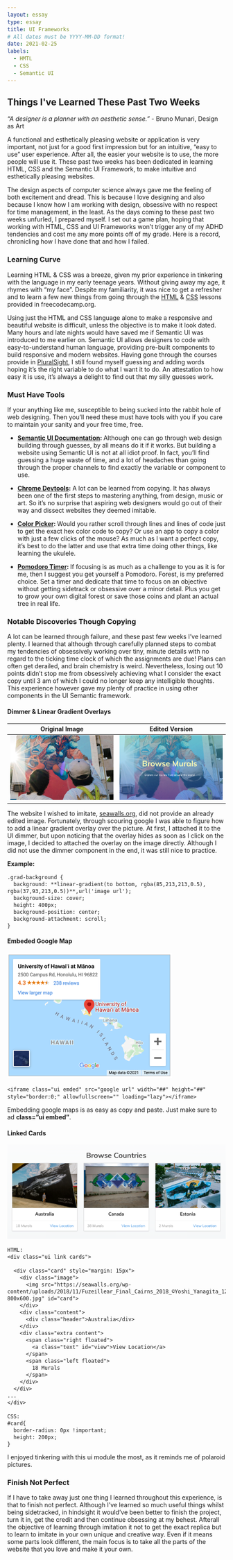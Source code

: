 ```yaml
---
layout: essay
type: essay
title: UI Frameworks
# All dates must be YYYY-MM-DD format!
date: 2021-02-25
labels:
  - HMTL
  - CSS
  - Semantic UI
---
```


## Things I've Learned These Past Two Weeks

*“A designer is a planner with an aesthetic sense.”* - Bruno Munari, Design as Art

A functional and esthetically pleasing website or application is very important, not just for a good first impression but for an intuitive, “easy to use” user experience. After all, the easier your website is to use, the more people will use it. These past two weeks has been dedicated in learning HTML, CSS and the Semantic UI Framework, to make intuitive and esthetically pleasing websites.

The design aspects of computer science always gave me the feeling of both excitement and dread. This is because I love designing and also because I know how I am working with design, obsessive with no respect for time management, in the least. As the days coming to these past two weeks unfurled, I prepared myself. I set out a game plan, hoping that working with HTML, CSS and UI Frameworks won’t trigger any of my ADHD tendencies and cost me any more points off of my grade. Here is a record, chronicling how I have done that and how I failed.


### Learning Curve

Learning HTML & CSS was a breeze, given my prior experience in tinkering with the language in my early teenage years. Without giving away my age, it rhymes with “my face”. Despite my familiarity, it was nice to get a refresher and to learn a few new things from going through the <a href="https://www.freecodecamp.org/learn/responsive-web-design/basic-html-and-html5/" alt="HTML">HTML</a> & <a href="https://www.freecodecamp.org/learn/responsive-web-design/basic-css/" alt="CSS">CSS</a> lessons provided in freecodecamp.org.

Using just the HTML and CSS language alone to make a responsive and beautiful website is difficult, unless the objective is to make it look dated. Many hours and late nights would have saved me if Semantic UI was introduced to me earlier on. Semantic UI allows designers to code with easy-to-understand human language, providing pre-built components to build responsive and modern websites. Having gone through the courses provide in <a href="https://www.pluralsight.com/courses/semantic-ui-2-0" alt="PluralSight">PluralSight</a>, I still found myself guessing and adding words hoping it’s the right variable to do what I want it to do. An attestation to how easy it is use, it’s always a delight to find out that my silly guesses work.

### Must Have Tools

If your anything like me, susceptible to being sucked into the rabbit hole of web designing. Then you’ll need these must have tools with you if you care to maintain your sanity and your free time, free.

* 	<b><a href="https://semantic-ui.com/introduction/getting-started.html" alt="Semantic UI Documentation">Semantic UI Documentation</a>: </b> Although one can go through web design building through guesses, by all means do it if it works. But building a website using Semantic UI is not at all idiot proof. In fact, you’ll find guessing a huge waste of time, and a lot of headaches than going through the proper channels to find exactly the variable or component to use. 

* 	<b><a href="https://developers.google.com/web/tools/chrome-devtools" alt="Chrome Devtools">Chrome Devtools</a>:</b> A lot can be learned from copying. It has always been one of the first steps to mastering anything, from design, music or art. So it’s no surprise that aspiring web designers would go out of their way and dissect websites they deemed imitable.


* 	<b><a href="https://apps.apple.com/tt/app/devswatch/id1477857867?mt=12" alt="DevSwatch App">Color Picker</a>: </b> Would you rather scroll through lines and lines of code just to get the exact hex color code to copy? Or use an app to copy a color with just a few clicks of the mouse? As much as I want a perfect copy, it’s best to do the latter and use that extra time doing other things, like learning the ukulele.

* 	<b><a href="https://www.forestapp.cc/" alt="Forest App">Pomodoro Timer</a>: </b> If focusing is as much as a challenge to you as it is for me, then I suggest you get yourself a Pomodoro. Forest, is my preferred choice. Set a timer and dedicate that time to focus on an objective without getting sidetrack or obsessive over a minor detail. Plus you get to grow your own digital forest or save those coins and plant an actual tree in real life.

### Notable Discoveries Though Copying

A lot can be learned through failure, and these past few weeks I’ve learned plenty. I learned that although through carefully planned steps to combat my tendencies of obsessively working over tiny, minute details with no regard to the ticking time clock of which the assignments are due! Plans can often get derailed, and brain chemistry is weird. Nevertheless, losing out 10 points didn’t stop me from obsessively achieving what I consider the exact copy until 3 am of which I could no longer keep any intelligible thoughts. This experience however gave my plenty of practice in using other components in the UI Semantic framework.

#### Dimmer & Linear Gradient Overlays 

Original Image | Edited Version
------------ | -------------
<img src="https://github.com/tineriver/tineriver.github.io/blob/master/images/seaWallOriginal.png?raw=true" alt="Sea Wall Original Image"> | <img src="https://github.com/tineriver/tineriver.github.io/blob/master/images/seaWallMine.png?raw=true" alt="Sea Wall Original Edited">

 The website I wished to imitate, <a href="https://seawalls.org/murals/" alt="seawalls.org">seawalls.org</a>, did not provide an already edited image. Fortunately, through scouring google I was able to figure how to add a linear gradient overlay over the picture. At first, I attached it to the UI dimmer, but upon noticing that the overlay hides as soon as I click on the image, I decided to attached the overlay on the image directly. Although I did not use the dimmer component in the end, it was still nice to practice.

**Example:**

    .grad-background {
      background: **linear-gradient(to bottom, rgba(85,213,213,0.5), rgba(37,93,213,0.5))**,url('image url');
      background-size: cover;
      height: 400px;
      background-position: center;
      background-attachment: scroll;
    }

#### Embeded Google Map

<img src="https://github.com/tineriver/tineriver.github.io/blob/master/images/GoogleMap.png?raw=true">

`<iframe class="ui emded" src="google url" width="##" height="##" style="border:0;" allowfullscreen="" loading="lazy"></iframe>`

Embedding google maps is as easy as copy and paste. Just make sure to ad **class=”ui embed”**. 

#### Linked Cards

<img src="https://github.com/tineriver/tineriver.github.io/blob/master/images/UICards.png?raw=true">

    HTML:
    <div class="ui link cards">

      <div class="card" style="margin: 15px">
        <div class="image">
          <img src="https://seawalls.org/wp-content/uploads/2018/11/Fuzeillear_Final_Cairns_2018_©Yoshi_Yanagita_12-800x600.jpg" id="card">
        </div>
        <div class="content">
          <div class="header">Australia</div>
        </div>
        <div class="extra content">
          <span class="right floated">
            <a class="text" id="view">View Location</a>
          </span>
          <span class="left floated">
            18 Murals
          </span>
        </div>
      </div>
    ...
    </div>
    
    CSS:
    #card{
      border-radius: 0px !important;
      height: 200px;
    }
    
I enjoyed tinkering with this ui module the most, as it reminds me of polaroid pictures. 
    
### Finish Not Perfect

If I have to take away just one thing I learned throughout this experience, is that to finish not perfect. Although I’ve learned so much useful things whilst being sidetracked, in hindsight it would’ve been better to finish the project, turn it in, get the credit and then continue obsessing at my behest. Afterall the objective of learning through imitation it not to get the exact replica but to learn to imitate in your own unique and creative way. Even if it means some parts look different, the main focus is to take all the parts of the website that you love and make it your own.
